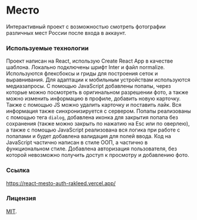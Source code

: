 # Место

Интерактивный проект с возможностью смотреть фотографии различных мест России после входа в аккаунт.

### Используемые технологии

Проект написан на React, использую Create React App в качестве шаблона. Локально подключены шрифт Inter и файл
normalize. Используются флексбоксы и гриды для построения сеток и выравнивания. Для адаптации к мобильным устройствам
используются медиазапросы. С помощью JavaScript добавлены попапы, через которые можно посмотреть в оригинальном
разрешении фото, а также можно изменить информацию в профиле, добавить новую карточку. Также с помощью JS можно
удалить карточку и поставить лайк. Вся информация также синхронизируется с сервером. Попапы реализованы
с помощью тега `dialog`, добавлена иконка для закрытия попапа без сохранения (также можно закрыть по нажатию
на Esc или по оверлею), а также с помощью JavaScript реализована вся логика при работе с попапами и будет добавлена
валидация для полей ввода. Код на JavaScript частично написан в стиле ООП, а частично в функциональном стиле. Добавлена
авторизация пользователя, без которой невозможно получить доступ к просмотру и добавлению фото.

### Ссылка

https://react-mesto-auth-rakleed.vercel.app/

### Лицензия

[MIT](LICENSE.md).
